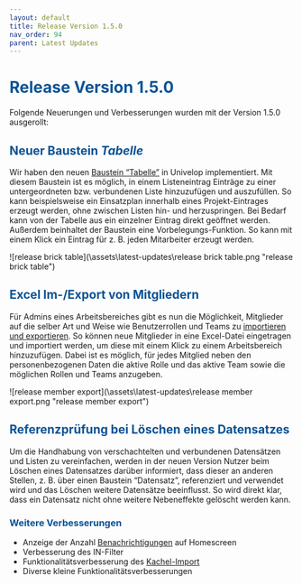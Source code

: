 ```yaml
---
layout: default
title: Release Version 1.5.0
nav_order: 94
parent: Latest Updates
---
```


# <span style="color:#0b5394">**Release Version 1.5.0**</span>

Folgende Neuerungen und Verbesserungen wurden mit der Version 1.5.0 ausgerollt:

## <span style="color:#0b5394">**Neuer Baustein _Tabelle_**</span>

Wir haben den neuen [Baustein “Tabelle”](/docs/record-spec-settings/grand-child-expanded/table.html) in Univelop implementiert. Mit diesem Baustein ist es möglich, in einem Listeneintrag Einträge zu einer untergeordneten bzw. verbundenen Liste hinzuzufügen und auszufüllen. So kann beispielsweise ein Einsatzplan innerhalb eines Projekt-Eintrages erzeugt werden, ohne zwischen Listen hin- und herzuspringen. Bei Bedarf kann von der Tabelle aus ein einzelner Eintrag direkt geöffnet werden. Außerdem beinhaltet der Baustein eine Vorbelegungs-Funktion. So kann mit einem Klick ein Eintrag für z. B. jeden Mitarbeiter erzeugt werden.

![release brick table](\assets\latest-updates\release brick table.png "release brick table")

## <span style="color:#0b5394">**Excel Im-/Export von Mitgliedern**</span>

Für Admins eines Arbeitsbereiches gibt es nun die Möglichkeit, Mitglieder auf die selber Art und Weise wie Benutzerrollen und Teams zu [importieren und exportieren](/docs/import-export.html#im--und-export-von-mitgliedern). So können neue Mitglieder in eine Excel-Datei eingetragen und importiert werden, um diese mit einem Klick zu einem Arbeitsbereich hinzuzufügen. Dabei ist es möglich, für jedes Mitglied neben den personenbezogenen Daten die aktive Rolle und das aktive Team sowie die möglichen Rollen und Teams anzugeben.

![release member export](\assets\latest-updates\release member export.png "release member export")

## <span style="color:#0b5394">**Referenzprüfung bei Löschen eines Datensatzes**</span>

Um die Handhabung von verschachtelten und verbundenen Datensätzen und Listen zu vereinfachen, werden in der neuen Version Nutzer beim Löschen eines Datensatzes darüber informiert, dass dieser an anderen Stellen, z. B. über einen Baustein “Datensatz”, referenziert und verwendet wird und das Löschen weitere Datensätze beeinflusst. So wird direkt klar, dass ein Datensatz nicht ohne weitere Nebeneffekte gelöscht werden kann.

### <span style="color:#0b5394">**Weitere Verbesserungen**</span>

-   Anzeige der Anzahl [Benachrichtigungen](/docs/global-settings-and-functions.html#push-benachrichtigungen) auf Homescreen
-   Verbesserung des IN-Filter
-   Funktionalitätsverbesserung des [Kachel-Import](/docs/import-export.html#kacheln)
-   Diverse kleine Funktionalitätsverbesserungen
